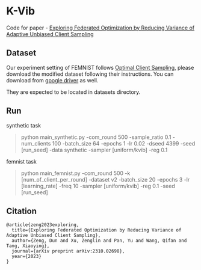 # K-Vib
Code for paper - [Exploring Federated Optimization by Reducing Variance of Adaptive Unbiased Client Sampling](https://arxiv.org/abs/2310.02698)


## Dataset

Our experiment setting of FEMNIST follows [Optimal Client Sampling](https://github.com/SamuelHorvath/FL-optimal-client-sampling), please download the modified dataset following their instructions. You can download from [google driver](https://drive.google.com/drive/folders/1bpdCOB9zgO_X7n4vATm46FozAlTRRvYO?usp=sharing) as well. 

They are expected to be located in datasets directory.

## Run

synthetic task

> python main_synthetic.py -com_round 500 -sample_ratio 0.1 -num_clients 100 -batch_size 64 -epochs 1 -lr 0.02 -dseed 4399 -seed [run_seed] -data synthetic -sampler [uniform/kvib] -reg 0.1

femnist task

> python main_femnist.py -com_round 500 -k [num_of_client_per_round] -dataset v2 -batch_size 20 -epochs 3 -lr [learning_rate] -freq 10 -sampler [uniform/kvib] -reg 0.1 -seed [run_seed]

## Citation

```
@article{zeng2023exploring,
  title={Exploring Federated Optimization by Reducing Variance of Adaptive Unbiased Client Sampling},
  author={Zeng, Dun and Xu, Zenglin and Pan, Yu and Wang, Qifan and Tang, Xiaoying},
  journal={arXiv preprint arXiv:2310.02698},
  year={2023}
}
```